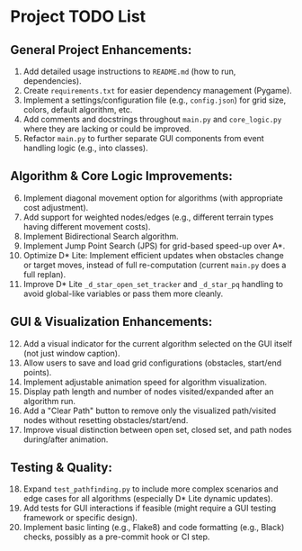# Project TODO List

## General Project Enhancements:
1.  Add detailed usage instructions to `README.md` (how to run, dependencies).
2.  Create `requirements.txt` for easier dependency management (Pygame).
3.  Implement a settings/configuration file (e.g., `config.json`) for grid size, colors, default algorithm, etc.
4.  Add comments and docstrings throughout `main.py` and `core_logic.py` where they are lacking or could be improved.
5.  Refactor `main.py` to further separate GUI components from event handling logic (e.g., into classes).

## Algorithm & Core Logic Improvements:
6.  Implement diagonal movement option for algorithms (with appropriate cost adjustment).
7.  Add support for weighted nodes/edges (e.g., different terrain types having different movement costs).
8.  Implement Bidirectional Search algorithm.
9.  Implement Jump Point Search (JPS) for grid-based speed-up over A*.
10. Optimize D* Lite: Implement efficient updates when obstacles change or target moves, instead of full re-computation (current `main.py` does a full replan).
11. Improve D* Lite `_d_star_open_set_tracker` and `_d_star_pq` handling to avoid global-like variables or pass them more cleanly.

## GUI & Visualization Enhancements:
12. Add a visual indicator for the current algorithm selected on the GUI itself (not just window caption).
13. Allow users to save and load grid configurations (obstacles, start/end points).
14. Implement adjustable animation speed for algorithm visualization.
15. Display path length and number of nodes visited/expanded after an algorithm run.
16. Add a "Clear Path" button to remove only the visualized path/visited nodes without resetting obstacles/start/end.
17. Improve visual distinction between open set, closed set, and path nodes during/after animation.

## Testing & Quality:
18. Expand `test_pathfinding.py` to include more complex scenarios and edge cases for all algorithms (especially D* Lite dynamic updates).
19. Add tests for GUI interactions if feasible (might require a GUI testing framework or specific design).
20. Implement basic linting (e.g., Flake8) and code formatting (e.g., Black) checks, possibly as a pre-commit hook or CI step.
